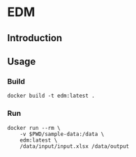 # EDM

## Introduction

## Usage

### Build

```
docker build -t edm:latest .
```

### Run

```
docker run --rm \
    -v $PWD/sample-data:/data \
    edm:latest \
    /data/input/input.xlsx /data/output
```
